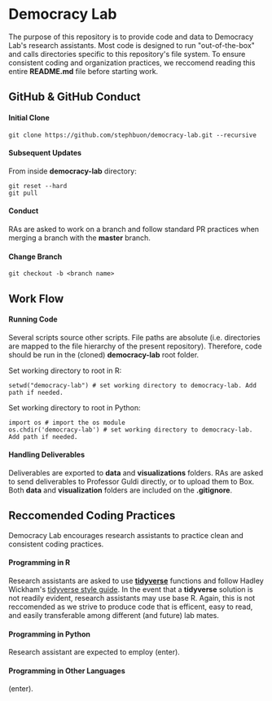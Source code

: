 # Democracy Lab

The purpose of this repository is to provide code and data to Democracy Lab's research assistants. Most code is designed to run "out-of-the-box" and calls directories specific to this repository's file system. To ensure consistent coding and organization practices, we reccomend reading this entire **README.md** file before starting work. 

## GitHub & GitHub Conduct

#### Initial Clone 
`git clone https://github.com/stephbuon/democracy-lab.git --recursive`

#### Subsequent Updates
From inside **democracy-lab** directory:
```
git reset --hard
git pull
```

#### Conduct
RAs are asked to work on a branch and follow standard PR practices when merging a branch with the **master** branch. 

#### Change Branch
`git checkout -b <branch name>`

## Work Flow

#### Running Code
Several scripts source other scripts. File paths are absolute (i.e. directories are mapped to the file hierarchy of the present repository). Therefore, code should be run in the (cloned) **democracy-lab** root folder. 

Set working directory to root in R: 
```
setwd("democracy-lab") # set working directory to democracy-lab. Add path if needed. 
```

Set working directory to root in Python: 
```
import os # import the os module
os.chdir('democracy-lab') # set working directory to democracy-lab. Add path if needed. 
```

#### Handling Deliverables
Deliverables are exported to **data** and **visualizations** folders. RAs are asked to send deliverables to Professor Guldi directly, or to upload them to Box. Both **data** and **visualization** folders are included on the **.gitignore**.

## Reccomended Coding Practices
Democracy Lab encourages research assistants to practice clean and consistent coding practices. 

#### Programming in R
Research assistants are asked to use [**tidyverse**](https://www.tidyverse.org/) functions and follow Hadley Wickham's [tidyverse style guide](https://style.tidyverse.org/). In the event that a **tidyverse** solution is not readily evident, research assistants may use base R. Again, this is not reccomended as we strive to produce code that is efficent, easy to read, and easily transferable among different (and future) lab mates. 

#### Programming in Python
Research assistant are expected to employ (enter). 

#### Programming in Other Languages 
(enter). 

